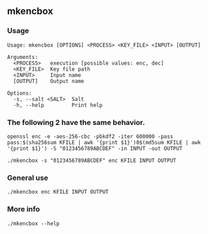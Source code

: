 ## mkencbox

### Usage

```
Usage: mkencbox [OPTIONS] <PROCESS> <KEY_FILE> <INPUT> [OUTPUT]

Arguments:
  <PROCESS>   execution [possible values: enc, dec]
  <KEY_FILE>  Key file path
  <INPUT>     Input name
  [OUTPUT]    Output name

Options:
  -s, --salt <SALT>  Salt
  -h, --help         Print help
```

### The following 2 have the same behavior.

```
openssl enc -e -aes-256-cbc -pbkdf2 -iter 600000 -pass pass:$(sha256sum KFILE | awk '{print $1}')0$(md5sum KFILE | awk '{print $1}') -S "0123456789ABCDEF" -in INPUT -out OUTPUT
```

```
./mkencbox -s "0123456789ABCDEF" enc KFILE INPUT OUTPUT
```

### General use

```
./mkencbox enc KFILE INPUT OUTPUT
```

### More info

```
./mkencbox --help
```
